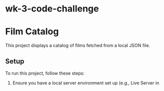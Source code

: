 # wk-3-code-challenge
# Film Catalog

This project displays a catalog of films fetched from a local JSON file.

## Setup

To run this project, follow these steps:

1. Ensure you have a local server environment set up (e.g., Live Server in